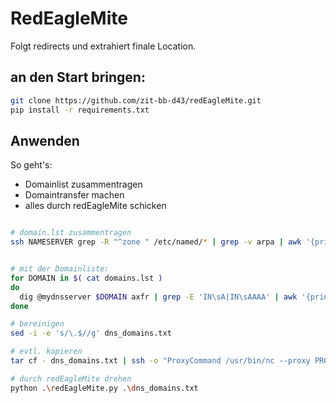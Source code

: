 # RedEagleMite

Folgt redirects und extrahiert finale Location.

## an den Start bringen:

```bash
git clone https://github.com/zit-bb-d43/redEagleMite.git
pip install -r requirements.txt
```

## Anwenden

So geht's:

* Domainlist zusammentragen
* Domaintransfer machen
* alles durch redEagleMite schicken

```bash

# domain.lst zusammentragen
ssh NAMESERVER grep -R "^zone " /etc/named/* | grep -v arpa | awk '{print $2}' | sed 's/\"//g' > domains.lst


# mit der Domainliste:
for DOMAIN in $( cat domains.lst )
do
  dig @mydnsserver $DOMAIN axfr | grep -E 'IN\sA|IN\sAAAA' | awk '{print $1}' >> dns_domains.txt
done

# bereinigen
sed -i -e 's/\.$//g' dns_domains.txt

# evtl. kopieren
tar cf - dns_domains.txt | ssh -o "ProxyCommand /usr/bin/nc --proxy PROXY:PROXYPORT %h %p" USER@TARGETHOST "tar xvf -"

# durch redEagleMite drehen
python .\redEagleMite.py .\dns_domains.txt
```
